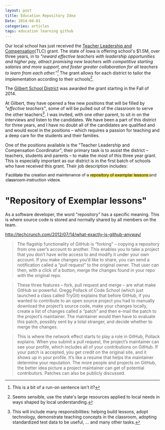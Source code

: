 ```yaml
---
layout: post
title: Education Repository Idea
Date: 2014-04-01
categories: articles
tags: education learning github
---
```


Our local school has just received the [Teacher Leadership and Compensation](https://www.educateiowa.gov/teacher-leadership-and-compensation-system)(TLC) grant. The state of Iowa is offering school's $1.5M, over three years, in to _"reward effective teachers with leadership opportunities and higher pay, attract promising new teachers with competitive starting salaries and more support, and foster greater collaboration for all teachers to learn from each other."[^1]_ The grant allows for each district to tailor the implementation according to their schools[^2].

The [Gilbert School District](http://gilbert.k12.ia.us/) was awarded the grant starting in the Fall of 2014.

At Gilbert, they have opened a few new positions that will be filled by _"effective teachers"_, some of will be pulled out of the classroom to serve the other teachers[^3]. I was invited, with one other parent, to sit in on the interviews and listen to the candidates.  We have been a part of this district for three years, and I have no doubt all of the candidates are qualified and and would excel in the positions – which requires a passion for teaching and a deep care for the students and their families.

One of the positions available is the "Teacher Leadership and Compensation Coordinator", their primary task is to assist the district – teachers, students and parents – to make the most of this three year grant. This is especially important as our district is in the first batch of schools who have received this grant. Their job description includes:

<img src="/images/posts/educational-repository/repository-job-description.png" class="centered can_shrink rotated shadowed" alt="Facilitate the creation and maintenance of a repository of exemplar lessons and classroom-instruction videos" width="800"/>


# "Repository of Exemplar lessons"

As a software developer, the word "repository" has a specific meaning. This is where source code is stored and normally shared by all members on the team.


http://techcrunch.com/2012/07/14/what-exactly-is-github-anyway/

> The flagship functionality of GitHub is “forking” – copying a repository from one user’s account to another. This enables you to take a project that you don’t have write access to and modify it under your own account. If you make changes you’d like to share, you can send a notification called a “pull request” to the original owner. That user can then, with a click of a button, merge the changes found in your repo with the original repo.

> These three features – fork, pull request and merge – are what make GitHub so powerful. Gregg Pollack of Code School (which just launched a class called TryGit) explains that before GitHub, if you wanted to contribute to an open source project you had to manually download the project’s source code, make your changes locally, create a list of changes called a “patch” and then e-mail the patch to the project’s maintainer. The maintainer would then have to evaluate this patch, possibly sent by a total stranger, and decide whether to merge the changes.

> This is where the network effect starts to play a role in GitHub, Pollack explains. When you submit a pull request, the project’s maintainer can see your profile, which includes all of your contributions on GitHub. If your patch is accepted, you get credit on the original site, and it shows up in your profile. It’s like a resume that helps the maintainer determine your reputation. The more people and projects on GitHub, the better idea picture a project maintainer can get of potential contributors. Patches can also be publicly discussed.

[^1]: This is a bit of a run-on sentence isn't it?
[^2]: Seems sensible, use the state's large resources applied to local needs in ways shaped by local understanding.
[^3]: This will include many responsibilities: helping build lessons, adopt technology, demonstrate teaching concepts in the classroom, adopting standardized test data to be useful, ... and many other tasks.